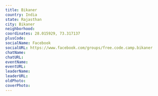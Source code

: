 ```yaml
---
title: Bikaner
country: India
state: Rajasthan
city: Bikaner
neighborhood: 
coordinates: 28.015929, 73.317137
plusCode:
socialName: Facebook
socialURL: https://www.facebook.com/groups/free.code.camp.bikaner
chatName:
chatURL:
eventName:
eventURL:
leaderName:
leaderURL:
oldPhoto: 
coverPhoto:
---
```

